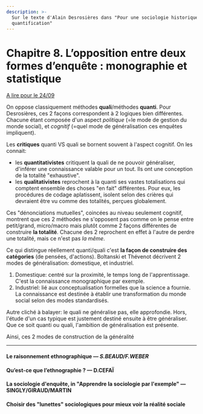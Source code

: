 ```yaml
---
description: >-
  Sur le texte d'Alain Desrosières dans "Pour une sociologie historique de la
  quantification"
---
```


# Chapitre 8. L’opposition entre deux formes d’enquête : monographie et statistique

[A lire pour le 24/09](https://books.openedition.org/pressesmines/916)

On oppose classiquement méthodes **quali**/méthodes **quanti**. Pour Desrosières, ces 2 façons correspondent à 2 logiques bien différentes. Chacune étant composée d'un aspect _politique_ (=le mode de gestion du monde social), et _cognitif_ (=quel mode de généralisation ces enquêtes impliquent).

Les **critiques** quanti VS quali se bornent souvent à l'aspect cognitif. On les connait: 
* les **quantitativistes** critiquent la quali de ne pouvoir généraliser, d'inférer une connaissance valable pour un tout. Ils ont une conception de la totalité "exhaustive".
* les **qualitativistes** reprochent à la quanti ses vastes totalisations qui comptent ensemble des choses "en fait" différentes. Pour eux, les procédures de codage aplatissent, isolent selon des crières qui devraient être vu comme des totalités, perçues globalement.

Ces "dénonciations mutuelles", coincées au niveau seulement cognitif, montrent que ces 2 méthodes ne s'opposent pas comme on le pense entre petit/grand, micro/macro mais plutôt comme 2 façons différentes de construire **la totalité**. Chacune des 2 reprochent en effet à l'autre de perdre une totalité, mais ce n'est pas _la même_.

Ce qui distingue réellement quanti/quali c'est **la façon de construire des catégories** (de pensées, d'actions). Boltanski et Thévenot décrivent 2 modes de généralisation: domestique, et industriel.  
1. Domestique: centré sur la proximité, le temps long de l'apprentissage. C'est la connaissance monographique par exemple.
2. Industriel: lié aux conceptualisation formelles que la science a fournie. La connaissance est destinée à établir une transformation du monde social selon des modes standardisés.

Autre cliché à balayer: le quali ne généralise pas, elle approfondie. Hors, l'étude d'un cas typique est justement destiné ensuite à être généraliser. Que ce soit quanti ou quali, l'ambition de généralisation est présente.

Ainsi, ces 2 modes de construction de la généralité

---

#### Le raisonnement ethnographique — _S.BEAUD/F.WEBER_

#### Qu’est-ce que l’ethnographie ? — D.CEFAÏ

#### La sociologie d'enquête, in "Apprendre la sociologie par l'exemple" — SINGLY/GIRAUD/MARTIN

#### **Choisir des "lunettes" sociologiques pour mieux voir la réalité sociale**

